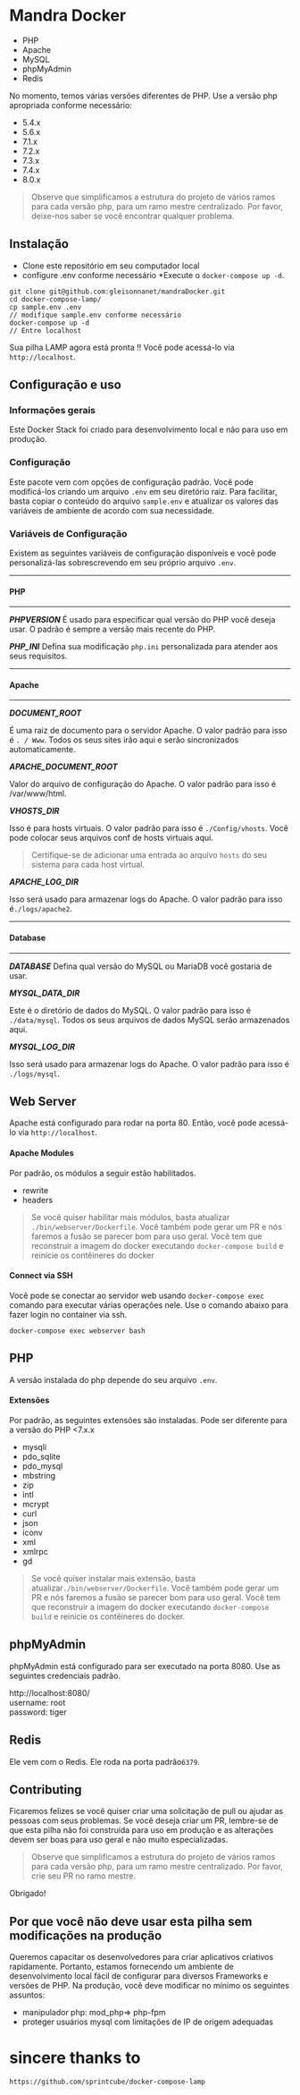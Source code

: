 #  Mandra Docker
 
* PHP
* Apache
* MySQL
* phpMyAdmin
* Redis

No momento, temos várias versões diferentes de PHP. Use a versão php apropriada conforme necessário:

* 5.4.x
* 5.6.x
* 7.1.x
* 7.2.x
* 7.3.x
* 7.4.x
* 8.0.x

> Observe que simplificamos a estrutura do projeto de vários ramos para cada versão php, para um ramo mestre centralizado. Por favor, deixe-nos saber se você encontrar qualquer problema. 
##  Instalação
 
* Clone este repositório em seu computador local
* configure .env conforme necessário 
*Execute o `docker-compose up -d`.

```shell
git clone git@github.com:gleisonnanet/mandraDocker.git
cd docker-compose-lamp/
cp sample.env .env
// modifique sample.env conforme necessário
docker-compose up -d
// Entre localhost
```

Sua pilha LAMP agora está pronta !! Você pode acessá-lo via `http://localhost`.

##  Configuração e uso

### Informações gerais
Este Docker Stack foi criado para desenvolvimento local e não para uso em produção.

### Configuração
Este pacote vem com opções de configuração padrão. Você pode modificá-los criando um arquivo `.env` em seu diretório raiz.
Para facilitar, basta copiar o conteúdo do arquivo `sample.env` e atualizar os valores das variáveis ​​de ambiente de acordo com sua necessidade.

### Variáveis ​​de Configuração
Existem as seguintes variáveis ​​de configuração disponíveis e você pode personalizá-las sobrescrevendo em seu próprio arquivo `.env`.

---
#### PHP
---
_**PHPVERSION**_
É usado para especificar qual versão do PHP você deseja usar. O padrão é sempre a versão mais recente do PHP.

_**PHP_INI**_
Defina sua modificação `php.ini` personalizada para atender aos seus requisitos.

---
#### Apache 
---

_**DOCUMENT_ROOT**_

É uma raiz de documento para o servidor Apache. O valor padrão para isso é `. / Www`. Todos os seus sites irão aqui e serão sincronizados automaticamente.

_**APACHE_DOCUMENT_ROOT**_

Valor do arquivo de configuração do Apache. O valor padrão para isso é /var/www/html.

_**VHOSTS_DIR**_

Isso é para hosts virtuais. O valor padrão para isso é `./Config/vhosts`. Você pode colocar seus arquivos conf de hosts virtuais aqui.

> Certifique-se de adicionar uma entrada ao arquivo `hosts` do seu sistema para cada host virtual.

_**APACHE_LOG_DIR**_

Isso será usado para armazenar logs do Apache. O valor padrão para isso é`./logs/apache2`.

---
#### Database
---

_**DATABASE**_
Defina qual versão do MySQL ou MariaDB você gostaria de usar.

_**MYSQL_DATA_DIR**_

Este é o diretório de dados do MySQL. O valor padrão para isso é `./data/mysql`. Todos os seus arquivos de dados MySQL serão armazenados aqui.

_**MYSQL_LOG_DIR**_

Isso será usado para armazenar logs do Apache. O valor padrão para isso é `./logs/mysql`.

## Web Server

Apache está configurado para rodar na porta 80. Então, você pode acessá-lo via `http://localhost`.

#### Apache Modules

Por padrão, os módulos a seguir estão habilitados.

* rewrite
* headers

> Se você quiser habilitar mais módulos, basta atualizar `./bin/webserver/Dockerfile`. Você também pode gerar um PR e nós faremos a fusão se parecer bom para uso geral.
>Você tem que reconstruir a imagem do docker executando `docker-compose build` e reinicie os contêineres do docker

#### Connect via SSH

Você pode se conectar ao servidor web usando `docker-compose exec` comando para executar várias operações nele. Use o comando abaixo para fazer login no container via ssh.

```shell
docker-compose exec webserver bash
```

## PHP

A versão instalada do php depende do seu arquivo `.env`.

#### Extensões

Por padrão, as seguintes extensões são instaladas.
Pode ser diferente para a versão do PHP <7.x.x

* mysqli
* pdo_sqlite
* pdo_mysql
* mbstring
* zip
* intl
* mcrypt
* curl
* json
* iconv
* xml
* xmlrpc
* gd

> Se você quiser instalar mais extensão, basta atualizar`./bin/webserver/Dockerfile`. Você também pode gerar um PR e nós faremos a fusão se parecer bom para uso geral.
> Você tem que reconstruir a imagem do docker executando `docker-compose build` e reinicie os contêineres do docker.

## phpMyAdmin

phpMyAdmin está configurado para ser executado na porta 8080. Use as seguintes credenciais padrão.

http://localhost:8080/  
username: root  
password: tiger

## Redis

Ele vem com o Redis. Ele roda na porta padrão`6379`.

## Contributing
Ficaremos felizes se você quiser criar uma solicitação de pull ou ajudar as pessoas com seus problemas. Se você deseja criar um PR, lembre-se de que esta pilha não foi construída para uso em produção e as alterações devem ser boas para uso geral e não muito especializadas.
> Observe que simplificamos a estrutura do projeto de vários ramos para cada versão php, para um ramo mestre centralizado. 
Por favor, crie seu PR no ramo mestre.
> 
Obrigado!

## Por que você não deve usar esta pilha sem modificações na produção
Queremos capacitar os desenvolvedores para criar aplicativos criativos rapidamente. Portanto, estamos fornecendo um ambiente de desenvolvimento local fácil de configurar para diversos Frameworks e versões de PHP.
Na produção, você deve modificar no mínimo os seguintes assuntos:

* manipulador php: mod_php=> php-fpm
* proteger usuários mysql com limitações de IP de origem adequadas


# sincere thanks to
    https://github.com/sprintcube/docker-compose-lamp
